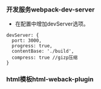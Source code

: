 ### 开发服务webpack-dev-server
- 在配置中增加devServer选项。
```
devServer: {
  port: 3000,
  progress: true,
  contentBase: './build',
  compress: true //gizp压缩
}
```
### html模板html-weback-plugin
